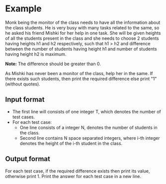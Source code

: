 # Example

Monk being the monitor of the class needs to have all the information about the class students. He is very busy with many tasks related to the same, so he asked his friend Mishki for her help in one task. She will be given heights of all the students present in the class and she needs to choose 2 students having heights h1 and h2 respectively, such that h1 > h2 and difference between the number of students having height h1 and number of students having height h2 is maximum.

**Note:** The difference should be greater than 0.

As Mishki has never been a monitor of the class, help her in the same. If there exists such students, then print the required difference else print "1" (without quotes).

## Input format

- The first line will consists of one integer T, which denotes the number of test cases.
- For each test case:
  - One line consists of a integer N, denotes the number of students in the class.
  - Second line contains N space separated integers, where i-th integer denotes the height of the i-th student in the class.

## Output format

For each test case, if the required difference exists then print its value, otherwise print 1. Print the answer for each test case in a new line.
